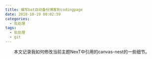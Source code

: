 ```yaml
---
title: 编写bat自动备份博客到codingpage
date: 2018-10-19 00:02:59
categories:
  - 批处理
tags:
  - 批处理
  - git
---
```

	
　　本文记录我如何修改当前主题NexT中引用的canvas-nest的一些细节。

<!-- more -->
